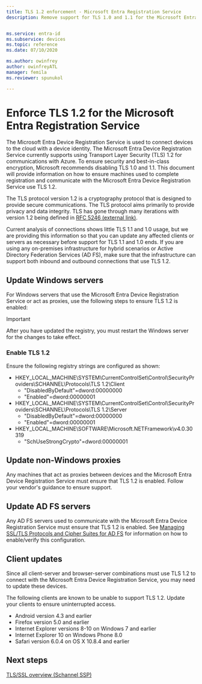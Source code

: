 ```yaml
---
title: TLS 1.2 enforcement - Microsoft Entra Registration Service
description: Remove support for TLS 1.0 and 1.1 for the Microsoft Entra Device Registration Service


ms.service: entra-id
ms.subservice: devices
ms.topic: reference
ms.date: 07/10/2020

ms.author: owinfrey
author: owinfreyATL
manager: femila
ms.reviewer: spunukol

---
```

# Enforce TLS 1.2 for the Microsoft Entra Registration Service

The Microsoft Entra Device Registration Service is used to connect devices to the cloud with a device identity. The Microsoft Entra Device Registration Service currently supports using Transport Layer Security (TLS) 1.2 for communications with Azure. To ensure security and best-in-class encryption, Microsoft recommends disabling TLS 1.0 and 1.1. This document will provide information on how to ensure machines used to complete registration and communicate with the Microsoft Entra Device Registration Service use TLS 1.2.

The TLS protocol version 1.2 is a cryptography protocol that is designed to provide secure communications. The TLS protocol aims primarily to provide privacy and data integrity. TLS has gone through many iterations with version 1.2 being defined in [RFC 5246 (external link)](https://tools.ietf.org/html/rfc5246).

Current analysis of connections shows little TLS 1.1 and 1.0 usage, but we are providing this information so that you can update any affected clients or servers as necessary before support for TLS 1.1 and 1.0 ends. If you are using any on-premises infrastructure for hybrid scenarios or Active Directory Federation Services (AD FS), make sure that the infrastructure can support both inbound and outbound connections that use TLS 1.2.

## Update Windows servers

For Windows servers that use the Microsoft Entra Device Registration Service or act as proxies, use the following steps to ensure TLS 1.2 is enabled:

> [!IMPORTANT]
> After you have updated the registry, you must restart the Windows server for the changes to take effect.

### Enable TLS 1.2

Ensure the following registry strings are configured as shown:

- HKEY_LOCAL_MACHINE\SYSTEM\CurrentControlSet\Control\SecurityProviders\SCHANNEL\Protocols\TLS 1.2\Client
  - "DisabledByDefault"=dword:00000000
  - "Enabled"=dword:00000001
- HKEY_LOCAL_MACHINE\SYSTEM\CurrentControlSet\Control\SecurityProviders\SCHANNEL\Protocols\TLS 1.2\Server
  - "DisabledByDefault"=dword:00000000
  - "Enabled"=dword:00000001
- HKEY_LOCAL_MACHINE\SOFTWARE\Microsoft\.NETFramework\v4.0.30319
  - "SchUseStrongCrypto"=dword:00000001

## Update non-Windows proxies

Any machines that act as proxies between devices and the Microsoft Entra Device Registration Service must ensure that TLS 1.2 is enabled. Follow your vendor's guidance to ensure support.

## Update AD FS servers

Any AD FS servers used to communicate with the Microsoft Entra Device Registration Service must ensure that TLS 1.2 is enabled. See [Managing SSL/TLS Protocols and Cipher Suites for AD FS](/windows-server/identity/ad-fs/operations/manage-ssl-protocols-in-ad-fs) for information on how to enable/verify this configuration.

## Client updates

Since all client-server and browser-server combinations must use TLS 1.2 to connect with the Microsoft Entra Device Registration Service, you may need to update these devices.

The following clients are known to be unable to support TLS 1.2. Update your clients to ensure uninterrupted access.

- Android version 4.3 and earlier
- Firefox version 5.0 and earlier
- Internet Explorer versions 8-10 on Windows 7 and earlier
- Internet Explorer 10 on Windows Phone 8.0
- Safari version 6.0.4 on OS X 10.8.4 and earlier

## Next steps

[TLS/SSL overview (Schannel SSP)](/windows-server/security/tls/tls-ssl-schannel-ssp-overview)
